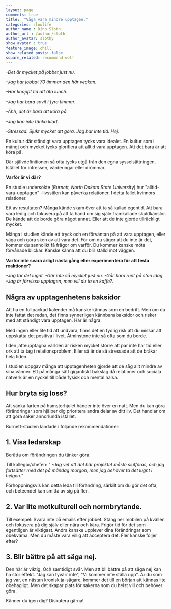 ```yaml
---
layout: page
comments: true
title:  "Våga vara mindre upptagen."
categories: slowlife
author_name : Dino Sloth
author_url : /author/sloth
author_avatar: slothy
show_avatar : true
feature_image: chill
show_related_posts: false
square_related: recommend-wolf
---
```





*-Det är mycket på jobbet just nu.* 

*-Jag har jobbat 70 timmar den här veckan.* 

*-Har knappt tid att äta lunch.* 

*-Jag har bara sovit i fyra timmar.*

*-Ähh, det är bara att köra på.*

*-Jag kan inte tänka klart.*

*-Stressad. Sjukt mycket att göra. Jag har inte tid. Hej.*

En kultur där ständigt vara upptagen tycks vara idealet. En kultur som i mångt och mycket tycks glorifiera att alltid vara upptagen. Att det bara är att köra på.

Där självdefinitionen så ofta tycks utgå från den egna sysselsättningen. Istället för intressen, värderingar eller drömmar.

**Varför är vi där?**

 En studie undersökte (*Burnett, North Dakota State University*) hur "alltid-vara-upptagen"
-livsstilen kan påverka relationer. I detta fallet kvinnors relationer. 

Ett av resultaten? Många kände skam över att ta så kallad egentid. Att bara vara ledig och fokusera på att ta hand om sig själv framkallade skuldkänslor.
De kände att de borde göra något annat. Eller att de inte gjorde tillräckligt mycket.


Många i studien kände ett tryck och en förväntan på att vara upptagen, eller säga och göra sken av att vara det. 
För om du säger att du inte är det, kommer du sannolikt få frågor om varför. 
Du kommer kanske möta förvånade blickar. Kanske känna att du blir ställd mot väggen.

**Varför inte svara ärligt nästa gång eller experimentera för att
testa reaktioner?**

 *-Jag tar det lugnt.*
 *-Gör inte så mycket just nu.*
 *-Går bara runt på stan idag.*
 *-Jag är förvisso upptagen, men vill du ta en kaffe?.*



## Några av upptagenhetens baksidor

Att ha en fullpackad kalender må kanske kännas som en bedrift. Men om du inte fattat det redan, det finns synnerligen
kännbara baksidor och risker med att ständigt vara upptagen. Här är några:

Med ingen eller lite tid att undvara, finns det en tydlig risk att du missar att uppskatta det positiva i livet.
Åtminstone inte så ofta som du borde.

I den jätteupptagna världen är risken mycket större att par inte har tid eller ork att ta tag i relationsproblem. Eller så är de så stressade
att de bråkar hela tiden. 

I studien uppgav många att upptagenheten gjorde att de såg allt mindre av sina vänner. Ett på många sätt gigantiskt bakslag
då relationer och sociala nätverk är en nyckel till både fysisk och mental hälsa.



## Hur bryta sig loss?

Att sänka farten på hamsterhjulet händer inte över en natt. Men du kan göra förändringar som hjälper dig prioritera
andra delar av ditt liv. Det handlar om att göra saker annorlunda istället.

Burnett-studien landade i följande rekommendationer: 

## 1. Visa ledarskap
Berätta om förändringen du tänker göra.

Till kollegor/chefen: 
" *-Jag vet att det här projektet måste slutföras, och jag fortsätter med det på måndag
morgon, men jag behöver ta det lugnt i helgen.*"

Förhoppningsvis kan detta leda till förändring, särkilt om du gör
det ofta, och beteendet kan smitta av sig på fler.

## 2. Var lite motkulturell och normbrytande.

Till exempel: Svara inte på emails efter jobbet. Stäng ner mobilen på kvällen och fokusera på dig själv eller nära och kära.
Frigör tid för det som egentligen är viktigast. Andra kanske upplever dina förändringar som obekväma. Men du måste vara villig
att acceptera det. Fler kanske följer efter?

## 3. Blir bättre på att säga nej.

Den här är viktig. Och samtidigt svår. Men att bli bättre på att säga nej kan ha stor effekt. "Jag kan tyvärr inte",
"Vi kommer inte ställa upp". Är du som jag var, en nästan kronisk ja-sägare, kommer det till en början att kännas
lite obehagligt. Men det skapar plats för sakerna som du helst vill och behöver göra.


Känner du igen dig? Diskutera gärna!



